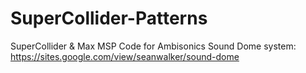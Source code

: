 # SuperCollider-Patterns
SuperCollider & Max MSP Code for Ambisonics Sound Dome system:
https://sites.google.com/view/seanwalker/sound-dome
